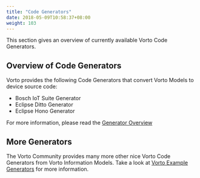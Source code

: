 ```yaml
---
title: "Code Generators"
date: 2018-05-09T10:58:37+08:00
weight: 103
---
```


This section gives an overview of currently available Vorto Code Generators.
<!--more-->

## Overview of Code Generators

Vorto provides the following Code Generators that convert Vorto Models to device source code:

* Bosch IoT Suite Generator
* Eclipse Ditto Generator
* Eclipse Hono Generator

For more information, please read the [Generator Overview](https://github.com/eclipse/vorto/tree/development/generators)


## More Generators

The Vorto Community provides many more other nice Vorto Code Generators from Vorto Information Models. Take a look at [Vorto Example Generators](https://github.com/eclipse/vorto-examples) for more information.


